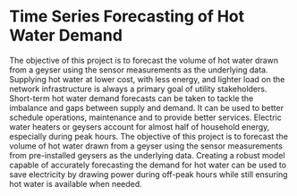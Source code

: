 # Time Series Forecasting of Hot Water Demand
The objective of this project is to forecast the volume of hot water drawn from a geyser using the sensor measurements as the underlying data.
Supplying hot water at lower cost, with less energy, and lighter load on the network infrastructure is always a primary goal of utility stakeholders. Short-term hot water demand forecasts can be taken to tackle the imbalance and gaps between supply and demand. It can be used to better schedule operations, maintenance and to provide better services. Electric water heaters or geysers account for almost half of household energy, especially during peak hours. The objective of this project is to forecast the volume of hot water drawn from a geyser using the sensor measurements from pre-installed geysers as the underlying data. Creating a robust model capable of accurately forecasting the demand for hot water can be used to save electricity by drawing power during off-peak hours while still ensuring hot water is available when needed.
